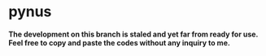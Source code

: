 # pynus

**The development on this branch is staled and yet far from ready for use. Feel free to copy and paste the codes without any inquiry to me.**
